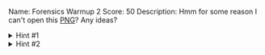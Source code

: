 Name: Forensics Warmup 2
Score: 50
Description: Hmm for some reason I can't open this <a href='//2018shell1.picoctf.com/static/0fde1a3e09824365348827194db9cdde/flag.png'>PNG</a>? Any ideas?
<details><summary>Hint #1</summary>How do operating systems know what kind of file it is? (It's not just the ending!</details><details><summary>Hint #2</summary>Make sure to submit the flag as picoCTF{XXXXX}</details>